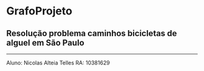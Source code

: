 # GrafoProjeto
## Resolução problema caminhos bicicletas de alguel em São Paulo
_____________________________________________________________________
Aluno: Nicolas Alteia Telles
RA: 10381629

